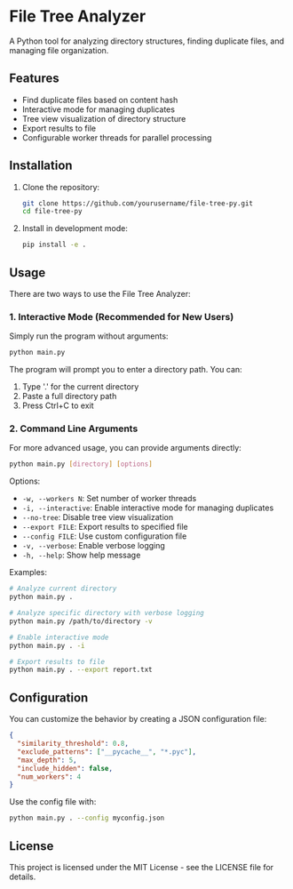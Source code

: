 # File Tree Analyzer

A Python tool for analyzing directory structures, finding duplicate files, and managing file organization.

## Features

- Find duplicate files based on content hash
- Interactive mode for managing duplicates
- Tree view visualization of directory structure
- Export results to file
- Configurable worker threads for parallel processing

## Installation

1. Clone the repository:
   ```bash
   git clone https://github.com/yourusername/file-tree-py.git
   cd file-tree-py
   ```

2. Install in development mode:
   ```bash
   pip install -e .
   ```

## Usage

There are two ways to use the File Tree Analyzer:

### 1. Interactive Mode (Recommended for New Users)

Simply run the program without arguments:
```bash
python main.py
```

The program will prompt you to enter a directory path. You can:
1. Type '.' for the current directory
2. Paste a full directory path
3. Press Ctrl+C to exit

### 2. Command Line Arguments

For more advanced usage, you can provide arguments directly:

```bash
python main.py [directory] [options]
```

Options:
- `-w, --workers N`: Set number of worker threads
- `-i, --interactive`: Enable interactive mode for managing duplicates
- `--no-tree`: Disable tree view visualization
- `--export FILE`: Export results to specified file
- `--config FILE`: Use custom configuration file
- `-v, --verbose`: Enable verbose logging
- `-h, --help`: Show help message

Examples:
```bash
# Analyze current directory
python main.py .

# Analyze specific directory with verbose logging
python main.py /path/to/directory -v

# Enable interactive mode
python main.py . -i

# Export results to file
python main.py . --export report.txt
```

## Configuration

You can customize the behavior by creating a JSON configuration file:

```json
{
  "similarity_threshold": 0.8,
  "exclude_patterns": ["__pycache__", "*.pyc"],
  "max_depth": 5,
  "include_hidden": false,
  "num_workers": 4
}
```

Use the config file with:
```bash
python main.py . --config myconfig.json
```

## License

This project is licensed under the MIT License - see the LICENSE file for details.